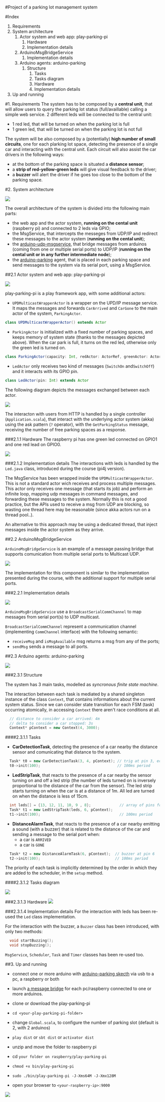 #Project of a parking lot management system

#Index

1. Requirements
1. System architecture
    1. Actor system and web app: play-parking-pi
        1. Hardware
        1. Implementation details
    1. ArduinoMsgBridgeService
        1. Implementation details
    1. Arduino agents: arduino-parking
        1. Structure
            1. Tasks
            1. Tasks diagram
            1. Hardware
            1. Implementation details
1. Up and running

#1. Requirements
The system has to be composed by a **central unit**, that will allow users to query the parking lot status (full/availlable) calling a simple web service.
2 different leds will be connected to the central unit:
- 1 red led, that will be turned on when the parking lot is full
- 1 green led, that will be turned on when the parking lot is not full

The system will be also composed by a (potentially) **high number of small circuits**, one for each plarking lot space, detecting the presence of a single car and interacting with the central unit.
Each circuit will also assist the car drivers in the following ways:
- at the bottom of the parking space is situated a **distance sensor**;
- a **strip of red-yellow-green leds** will give visual feedback to the driver;
- a **buzzer** will alert the driver if he goes too close to the bottom of the parking space.

#2. System architecture

![](images/arch.png)

The overall architecture of the system is divided into the following main parts:
- the web app and the actor system, **running on the cental unit** (raspberry pi) and connected to 2 leds via GPIO;
- the MsgService, that intercepts the messeges from UDP/IP and redirect these messages to the actor system (**running on the cental unit**);
- the [arduino-udp-msgservice](https://github.com/AL333Z/arduino-udp-msgservice), that bridge messages from arduinos (coming from one or multiple serial ports) to UDP/IP (**running on the cental unit or in any further intermediate node**);
- the [arduino-parking](https://github.com/AL333Z/arduino-parking) agent, that is placed in each parking space and send messages to the system via its serial port, using a MsgService.

##2.1 Actor system and web app: play-parking-pi

![](images/arch-play.png)

play-parking-pi is a play framework app, with some additional actors:

- `UPDMulticastWrapperActor` is a wrapper on the UPD/IP message service. It maps the messages and forwards `CarArrived` and `CarGone` to the main actor of the system, `ParkingActor`.
```scala
class UPDMulticastWrapperActor() extends Actor
```

- `ParkingActor` is initialized with a fixed number of parking spaces, and keeps memory of system state (thanks to the messages depicted above). When the car park is full, it turns on the red led, otherwise only the green led is turned on.
```scala
class ParkingActor(capacity: Int, redActor: ActorRef, greenActor: ActorRef)
```

- `LedActor` only receives two kind of messages (`SwitchOn` and`SwitchOff`) and it interacts with its GPIO pin.
```scala
class LedActor(pin: Int) extends Actor
```

The following diagram depicts the messages exchanged between each actor.

![](images/actors.png)

The interacton with users from HTTP is handled by a single controller (`Application.scala`), that interact with the underlying actor system (akka) using the ask pattern (`?` operator), with the `GetParkingStatus` message, receiving the number of free parking spaces as a response.

###2.1.1 Hardware
The raspberry pi has one green led connected on GPIO1 and one red lead on GPIO0.

![](images/rapsb_bb.png)

###2.1.2 Implementation details
The interactions with leds is handled by the `Led.java` class, introduced during the course (pi4j version).

The MsgService has been wrapped inside the `UPDMulticastWrapperActor`. This is not a standard actor wich receives and process multiple messages. This actor only receives one message (that starts its job) and perform an infinite loop, mapping udp messages in command messages, and forwarding these messages to the system.
Normally this is not a good practice, but the APIs used to receive a msg from UDP are blocking, so wasting one thread here may be reasonable (since akka actors run on a thread pool..).

An alternative to this approach may be using a dedicated thread, that inject messages inside the actor system as they arrive.

##2.2 ArduinoMsgBridgeService

`ArduinoMsgBridgeService` is an example of a message passing bridge that supports comunication from multiple serial ports to Multicast UDP.

![](images/arch-bridge.png)

The implementation for this component is similar to the implementation presented during the course, with the additional support for multiple serial ports.

###2.2.1 Implementation details

![](images/msgbridge.png)

`ArduinoMsgBridgeService` use a `BroadcastSerialCommChannel` to map messages from serial port(s) to UDP multicast.

`BroadcastSerialCommChannel` represent a communication channel (implementing `CommChannel` interface) with the following semantic:
- `receiveMsg` and `isMsgAvailable` msg returns a msg from any of the ports;
- `sendMsg` sends a message to all ports.

##2.3 Arduino agents: arduino-parking

![](images/arch-arduino.png)

###2.3.1 Structure

The system has 3 main tasks, modelled as *syncronous finite state machine*.

The interaction between each task is mediated by a shared singleton instance of the class `Context`, that contains informations about the current system status.
Since we can consider state transition for each FSM (task) occurring atomically, in accessing `Context` there aren't race conditions at all.
```c++
  // distance to consider a car arrived: 4m
  // delta to consider a car stopped: 3s
  Context* pContext = new Context(4, 3000);
```

####2.3.1.1 Tasks

- **CarDetectionTask**, detecting the presence of a car nearby the distance sensor and comunicating that distance to the system.
```c++
  Task* t0 = new CarDetectionTask(3, 4, pContext); // trig at pin 3, echo at pin 4
  t0->init(100);                                   // 100ms period
```

- **LedStripTask**, that reacts to the presence of a car nearby the sensor turning on and off a led strip (the number of leds turned on is inversely proportional to the distance of the car from the sensor). The led strip starts turning on when the car is at a distance of 1m. All led are turned on when the distance is less of 15cm.

```c++
  int leds[] = {13, 12, 11, 10, 9 , 8};             // array of pins for led strip
  Task* t1 = new LedStripTask(leds, 6, pContext);
  t1->init(100);                                    // 100ms period
```

- **DistanceAlarmTask**, that reacts to the presence of a car nearby emitting a sound (with a buzzer) that is related to the distance of the car and sending a message to the serial port when:
  - a car is `ARRIVED`
  - a car is `GONE`
```c++
  Task* t2 = new DistanceAlarmTask(6, pContext);  // buzzer at pin 6
  t2->init(100);                                  // 100ms period
```

The priority of each task is implicitly determined by the order in which they are added to the scheduler, in the `setup` method.

####2.3.1.2 Tasks diagram

![](images/tasks.png)

###2.3.1.3 Hardware
![](images/arduino-parking_bb.png)

###2.3.1.4 Implementation details
For the interaction with leds has been re-used the `Led` class implementation.

For the interaction with the buzzer, a `Buzzer` class has been introduced, with only two methods:
```c++
  void startBuzzing();
  void stopBuzzing();
```

`MsgService`, `Scheduler`, `Task` and `Timer` classes has been re-used too.

##3. Up and running

- connect one or more arduino with [arduino-parking skecth](https://github.com/AL333Z/arduino-parking) via usb to a pc, a raspberry or both

- launch [a message bridge](https://github.com/AL333Z/arduino-udp-msgservice/tree/master) for each pc/raspberry connected to one or more arduinos.

- clone or download the play-parking-pi
- `cd <your-play-parking-pi-folder>`
- change `Global.scala`, to configure the number of parking slot (default is 2, with 2 arduinos)
- `play dist` or `sbt dist` or `activator dist`
- unzip and move the folder to raspberry pi
- cd `your folder on raspberry/play-parking-pi`
- `chmod +x bin/play-parking-pi`
- `sudo ./bin/play-parking-pi -J-Xms64M -J-Xmx128M`
- open your browser to `<your-raspberry-ip>:9000`

![](images/pic.png)
